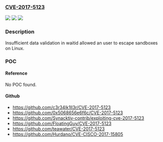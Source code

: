 ### [CVE-2017-5123](https://cve.mitre.org/cgi-bin/cvename.cgi?name=CVE-2017-5123)
![](https://img.shields.io/static/v1?label=Product&message=n%2Fa&color=blue)
![](https://img.shields.io/static/v1?label=Version&message=n%2Fa&color=blue)
![](https://img.shields.io/static/v1?label=Vulnerability&message=Insufficient%20data%20validation&color=brighgreen)

### Description

Insufficient data validation in waitid allowed an user to escape sandboxes on Linux.

### POC

#### Reference
No POC found.

#### Github
- https://github.com/c3r34lk1ll3r/CVE-2017-5123
- https://github.com/0x5068656e6f6c/CVE-2017-5123
- https://github.com/Synacktiv-contrib/exploiting-cve-2017-5123
- https://github.com/FloatingGuy/CVE-2017-5123
- https://github.com/teawater/CVE-2017-5123
- https://github.com/Hurdano/CVE-CISCO-2017-15805

